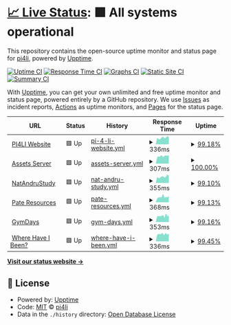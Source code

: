# [📈 Live Status](https://status.pi4li.com): <!--live status--> **🟩 All systems operational**

This repository contains the open-source uptime monitor and status page for [pi4li](https://status.pi4li.com), powered by [Upptime](https://github.com/upptime/upptime).

[![Uptime CI](https://github.com/pi4li/statuspage/workflows/Uptime%20CI/badge.svg)](https://github.com/pi4li/statuspage/actions?query=workflow%3A%22Uptime+CI%22)
[![Response Time CI](https://github.com/pi4li/statuspage/workflows/Response%20Time%20CI/badge.svg)](https://github.com/pi4li/statuspage/actions?query=workflow%3A%22Response+Time+CI%22)
[![Graphs CI](https://github.com/pi4li/statuspage/workflows/Graphs%20CI/badge.svg)](https://github.com/pi4li/statuspage/actions?query=workflow%3A%22Graphs+CI%22)
[![Static Site CI](https://github.com/pi4li/statuspage/workflows/Static%20Site%20CI/badge.svg)](https://github.com/pi4li/statuspage/actions?query=workflow%3A%22Static+Site+CI%22)
[![Summary CI](https://github.com/pi4li/statuspage/workflows/Summary%20CI/badge.svg)](https://github.com/pi4li/statuspage/actions?query=workflow%3A%22Summary+CI%22)

With [Upptime](https://upptime.js.org), you can get your own unlimited and free uptime monitor and status page, powered entirely by a GitHub repository. We use [Issues](https://github.com/pi4li/statuspage/issues) as incident reports, [Actions](https://github.com/pi4li/statuspage/actions) as uptime monitors, and [Pages](https://status.pi4li.com) for the status page.

<!--start: status pages-->
<!-- This summary is generated by Upptime (https://github.com/upptime/upptime) -->
<!-- Do not edit this manually, your changes will be overwritten -->
<!-- prettier-ignore -->
| URL | Status | History | Response Time | Uptime |
| --- | ------ | ------- | ------------- | ------ |
| <img alt="" src="https://icons.duckduckgo.com/ip3/pi4li.com.ico" height="13"> [PI4LI Website](https://pi4li.com) | 🟩 Up | [pi-4-li-website.yml](https://github.com/pi4li/statuspage/commits/HEAD/history/pi-4-li-website.yml) | <details><summary><img alt="Response time graph" src="./graphs/pi-4-li-website/response-time-week.png" height="20"> 336ms</summary><br><a href="https://status.pi4li.com/history/pi-4-li-website"><img alt="Response time 591" src="https://img.shields.io/endpoint?url=https%3A%2F%2Fraw.githubusercontent.com%2Fpi4li%2Fstatuspage%2FHEAD%2Fapi%2Fpi-4-li-website%2Fresponse-time.json"></a><br><a href="https://status.pi4li.com/history/pi-4-li-website"><img alt="24-hour response time 373" src="https://img.shields.io/endpoint?url=https%3A%2F%2Fraw.githubusercontent.com%2Fpi4li%2Fstatuspage%2FHEAD%2Fapi%2Fpi-4-li-website%2Fresponse-time-day.json"></a><br><a href="https://status.pi4li.com/history/pi-4-li-website"><img alt="7-day response time 336" src="https://img.shields.io/endpoint?url=https%3A%2F%2Fraw.githubusercontent.com%2Fpi4li%2Fstatuspage%2FHEAD%2Fapi%2Fpi-4-li-website%2Fresponse-time-week.json"></a><br><a href="https://status.pi4li.com/history/pi-4-li-website"><img alt="30-day response time 425" src="https://img.shields.io/endpoint?url=https%3A%2F%2Fraw.githubusercontent.com%2Fpi4li%2Fstatuspage%2FHEAD%2Fapi%2Fpi-4-li-website%2Fresponse-time-month.json"></a><br><a href="https://status.pi4li.com/history/pi-4-li-website"><img alt="1-year response time 540" src="https://img.shields.io/endpoint?url=https%3A%2F%2Fraw.githubusercontent.com%2Fpi4li%2Fstatuspage%2FHEAD%2Fapi%2Fpi-4-li-website%2Fresponse-time-year.json"></a></details> | <details><summary><a href="https://status.pi4li.com/history/pi-4-li-website">99.18%</a></summary><a href="https://status.pi4li.com/history/pi-4-li-website"><img alt="All-time uptime 99.78%" src="https://img.shields.io/endpoint?url=https%3A%2F%2Fraw.githubusercontent.com%2Fpi4li%2Fstatuspage%2FHEAD%2Fapi%2Fpi-4-li-website%2Fuptime.json"></a><br><a href="https://status.pi4li.com/history/pi-4-li-website"><img alt="24-hour uptime 100.00%" src="https://img.shields.io/endpoint?url=https%3A%2F%2Fraw.githubusercontent.com%2Fpi4li%2Fstatuspage%2FHEAD%2Fapi%2Fpi-4-li-website%2Fuptime-day.json"></a><br><a href="https://status.pi4li.com/history/pi-4-li-website"><img alt="7-day uptime 99.18%" src="https://img.shields.io/endpoint?url=https%3A%2F%2Fraw.githubusercontent.com%2Fpi4li%2Fstatuspage%2FHEAD%2Fapi%2Fpi-4-li-website%2Fuptime-week.json"></a><br><a href="https://status.pi4li.com/history/pi-4-li-website"><img alt="30-day uptime 99.16%" src="https://img.shields.io/endpoint?url=https%3A%2F%2Fraw.githubusercontent.com%2Fpi4li%2Fstatuspage%2FHEAD%2Fapi%2Fpi-4-li-website%2Fuptime-month.json"></a><br><a href="https://status.pi4li.com/history/pi-4-li-website"><img alt="1-year uptime 99.83%" src="https://img.shields.io/endpoint?url=https%3A%2F%2Fraw.githubusercontent.com%2Fpi4li%2Fstatuspage%2FHEAD%2Fapi%2Fpi-4-li-website%2Fuptime-year.json"></a></details>
| <img alt="" src="https://icons.duckduckgo.com/ip3/assets.pi4li.com.ico" height="13"> [Assets Server](https://assets.pi4li.com) | 🟩 Up | [assets-server.yml](https://github.com/pi4li/statuspage/commits/HEAD/history/assets-server.yml) | <details><summary><img alt="Response time graph" src="./graphs/assets-server/response-time-week.png" height="20"> 307ms</summary><br><a href="https://status.pi4li.com/history/assets-server"><img alt="Response time 413" src="https://img.shields.io/endpoint?url=https%3A%2F%2Fraw.githubusercontent.com%2Fpi4li%2Fstatuspage%2FHEAD%2Fapi%2Fassets-server%2Fresponse-time.json"></a><br><a href="https://status.pi4li.com/history/assets-server"><img alt="24-hour response time 339" src="https://img.shields.io/endpoint?url=https%3A%2F%2Fraw.githubusercontent.com%2Fpi4li%2Fstatuspage%2FHEAD%2Fapi%2Fassets-server%2Fresponse-time-day.json"></a><br><a href="https://status.pi4li.com/history/assets-server"><img alt="7-day response time 307" src="https://img.shields.io/endpoint?url=https%3A%2F%2Fraw.githubusercontent.com%2Fpi4li%2Fstatuspage%2FHEAD%2Fapi%2Fassets-server%2Fresponse-time-week.json"></a><br><a href="https://status.pi4li.com/history/assets-server"><img alt="30-day response time 325" src="https://img.shields.io/endpoint?url=https%3A%2F%2Fraw.githubusercontent.com%2Fpi4li%2Fstatuspage%2FHEAD%2Fapi%2Fassets-server%2Fresponse-time-month.json"></a><br><a href="https://status.pi4li.com/history/assets-server"><img alt="1-year response time 359" src="https://img.shields.io/endpoint?url=https%3A%2F%2Fraw.githubusercontent.com%2Fpi4li%2Fstatuspage%2FHEAD%2Fapi%2Fassets-server%2Fresponse-time-year.json"></a></details> | <details><summary><a href="https://status.pi4li.com/history/assets-server">100.00%</a></summary><a href="https://status.pi4li.com/history/assets-server"><img alt="All-time uptime 99.69%" src="https://img.shields.io/endpoint?url=https%3A%2F%2Fraw.githubusercontent.com%2Fpi4li%2Fstatuspage%2FHEAD%2Fapi%2Fassets-server%2Fuptime.json"></a><br><a href="https://status.pi4li.com/history/assets-server"><img alt="24-hour uptime 100.00%" src="https://img.shields.io/endpoint?url=https%3A%2F%2Fraw.githubusercontent.com%2Fpi4li%2Fstatuspage%2FHEAD%2Fapi%2Fassets-server%2Fuptime-day.json"></a><br><a href="https://status.pi4li.com/history/assets-server"><img alt="7-day uptime 100.00%" src="https://img.shields.io/endpoint?url=https%3A%2F%2Fraw.githubusercontent.com%2Fpi4li%2Fstatuspage%2FHEAD%2Fapi%2Fassets-server%2Fuptime-week.json"></a><br><a href="https://status.pi4li.com/history/assets-server"><img alt="30-day uptime 99.94%" src="https://img.shields.io/endpoint?url=https%3A%2F%2Fraw.githubusercontent.com%2Fpi4li%2Fstatuspage%2FHEAD%2Fapi%2Fassets-server%2Fuptime-month.json"></a><br><a href="https://status.pi4li.com/history/assets-server"><img alt="1-year uptime 99.92%" src="https://img.shields.io/endpoint?url=https%3A%2F%2Fraw.githubusercontent.com%2Fpi4li%2Fstatuspage%2FHEAD%2Fapi%2Fassets-server%2Fuptime-year.json"></a></details>
| <img alt="" src="https://icons.duckduckgo.com/ip3/natandrustudy.com.ico" height="13"> [NatAndruStudy](https://natandrustudy.com) | 🟩 Up | [nat-andru-study.yml](https://github.com/pi4li/statuspage/commits/HEAD/history/nat-andru-study.yml) | <details><summary><img alt="Response time graph" src="./graphs/nat-andru-study/response-time-week.png" height="20"> 355ms</summary><br><a href="https://status.pi4li.com/history/nat-andru-study"><img alt="Response time 603" src="https://img.shields.io/endpoint?url=https%3A%2F%2Fraw.githubusercontent.com%2Fpi4li%2Fstatuspage%2FHEAD%2Fapi%2Fnat-andru-study%2Fresponse-time.json"></a><br><a href="https://status.pi4li.com/history/nat-andru-study"><img alt="24-hour response time 418" src="https://img.shields.io/endpoint?url=https%3A%2F%2Fraw.githubusercontent.com%2Fpi4li%2Fstatuspage%2FHEAD%2Fapi%2Fnat-andru-study%2Fresponse-time-day.json"></a><br><a href="https://status.pi4li.com/history/nat-andru-study"><img alt="7-day response time 355" src="https://img.shields.io/endpoint?url=https%3A%2F%2Fraw.githubusercontent.com%2Fpi4li%2Fstatuspage%2FHEAD%2Fapi%2Fnat-andru-study%2Fresponse-time-week.json"></a><br><a href="https://status.pi4li.com/history/nat-andru-study"><img alt="30-day response time 382" src="https://img.shields.io/endpoint?url=https%3A%2F%2Fraw.githubusercontent.com%2Fpi4li%2Fstatuspage%2FHEAD%2Fapi%2Fnat-andru-study%2Fresponse-time-month.json"></a><br><a href="https://status.pi4li.com/history/nat-andru-study"><img alt="1-year response time 649" src="https://img.shields.io/endpoint?url=https%3A%2F%2Fraw.githubusercontent.com%2Fpi4li%2Fstatuspage%2FHEAD%2Fapi%2Fnat-andru-study%2Fresponse-time-year.json"></a></details> | <details><summary><a href="https://status.pi4li.com/history/nat-andru-study">99.10%</a></summary><a href="https://status.pi4li.com/history/nat-andru-study"><img alt="All-time uptime 99.78%" src="https://img.shields.io/endpoint?url=https%3A%2F%2Fraw.githubusercontent.com%2Fpi4li%2Fstatuspage%2FHEAD%2Fapi%2Fnat-andru-study%2Fuptime.json"></a><br><a href="https://status.pi4li.com/history/nat-andru-study"><img alt="24-hour uptime 100.00%" src="https://img.shields.io/endpoint?url=https%3A%2F%2Fraw.githubusercontent.com%2Fpi4li%2Fstatuspage%2FHEAD%2Fapi%2Fnat-andru-study%2Fuptime-day.json"></a><br><a href="https://status.pi4li.com/history/nat-andru-study"><img alt="7-day uptime 99.10%" src="https://img.shields.io/endpoint?url=https%3A%2F%2Fraw.githubusercontent.com%2Fpi4li%2Fstatuspage%2FHEAD%2Fapi%2Fnat-andru-study%2Fuptime-week.json"></a><br><a href="https://status.pi4li.com/history/nat-andru-study"><img alt="30-day uptime 99.20%" src="https://img.shields.io/endpoint?url=https%3A%2F%2Fraw.githubusercontent.com%2Fpi4li%2Fstatuspage%2FHEAD%2Fapi%2Fnat-andru-study%2Fuptime-month.json"></a><br><a href="https://status.pi4li.com/history/nat-andru-study"><img alt="1-year uptime 99.84%" src="https://img.shields.io/endpoint?url=https%3A%2F%2Fraw.githubusercontent.com%2Fpi4li%2Fstatuspage%2FHEAD%2Fapi%2Fnat-andru-study%2Fuptime-year.json"></a></details>
| <img alt="" src="https://icons.duckduckgo.com/ip3/pateresources.co.uk.ico" height="13"> [Pate Resources](https://pateresources.co.uk) | 🟩 Up | [pate-resources.yml](https://github.com/pi4li/statuspage/commits/HEAD/history/pate-resources.yml) | <details><summary><img alt="Response time graph" src="./graphs/pate-resources/response-time-week.png" height="20"> 368ms</summary><br><a href="https://status.pi4li.com/history/pate-resources"><img alt="Response time 566" src="https://img.shields.io/endpoint?url=https%3A%2F%2Fraw.githubusercontent.com%2Fpi4li%2Fstatuspage%2FHEAD%2Fapi%2Fpate-resources%2Fresponse-time.json"></a><br><a href="https://status.pi4li.com/history/pate-resources"><img alt="24-hour response time 420" src="https://img.shields.io/endpoint?url=https%3A%2F%2Fraw.githubusercontent.com%2Fpi4li%2Fstatuspage%2FHEAD%2Fapi%2Fpate-resources%2Fresponse-time-day.json"></a><br><a href="https://status.pi4li.com/history/pate-resources"><img alt="7-day response time 368" src="https://img.shields.io/endpoint?url=https%3A%2F%2Fraw.githubusercontent.com%2Fpi4li%2Fstatuspage%2FHEAD%2Fapi%2Fpate-resources%2Fresponse-time-week.json"></a><br><a href="https://status.pi4li.com/history/pate-resources"><img alt="30-day response time 726" src="https://img.shields.io/endpoint?url=https%3A%2F%2Fraw.githubusercontent.com%2Fpi4li%2Fstatuspage%2FHEAD%2Fapi%2Fpate-resources%2Fresponse-time-month.json"></a><br><a href="https://status.pi4li.com/history/pate-resources"><img alt="1-year response time 633" src="https://img.shields.io/endpoint?url=https%3A%2F%2Fraw.githubusercontent.com%2Fpi4li%2Fstatuspage%2FHEAD%2Fapi%2Fpate-resources%2Fresponse-time-year.json"></a></details> | <details><summary><a href="https://status.pi4li.com/history/pate-resources">99.13%</a></summary><a href="https://status.pi4li.com/history/pate-resources"><img alt="All-time uptime 99.83%" src="https://img.shields.io/endpoint?url=https%3A%2F%2Fraw.githubusercontent.com%2Fpi4li%2Fstatuspage%2FHEAD%2Fapi%2Fpate-resources%2Fuptime.json"></a><br><a href="https://status.pi4li.com/history/pate-resources"><img alt="24-hour uptime 100.00%" src="https://img.shields.io/endpoint?url=https%3A%2F%2Fraw.githubusercontent.com%2Fpi4li%2Fstatuspage%2FHEAD%2Fapi%2Fpate-resources%2Fuptime-day.json"></a><br><a href="https://status.pi4li.com/history/pate-resources"><img alt="7-day uptime 99.13%" src="https://img.shields.io/endpoint?url=https%3A%2F%2Fraw.githubusercontent.com%2Fpi4li%2Fstatuspage%2FHEAD%2Fapi%2Fpate-resources%2Fuptime-week.json"></a><br><a href="https://status.pi4li.com/history/pate-resources"><img alt="30-day uptime 99.23%" src="https://img.shields.io/endpoint?url=https%3A%2F%2Fraw.githubusercontent.com%2Fpi4li%2Fstatuspage%2FHEAD%2Fapi%2Fpate-resources%2Fuptime-month.json"></a><br><a href="https://status.pi4li.com/history/pate-resources"><img alt="1-year uptime 99.86%" src="https://img.shields.io/endpoint?url=https%3A%2F%2Fraw.githubusercontent.com%2Fpi4li%2Fstatuspage%2FHEAD%2Fapi%2Fpate-resources%2Fuptime-year.json"></a></details>
| <img alt="" src="https://icons.duckduckgo.com/ip3/gymdays.co.uk.ico" height="13"> [GymDays](https://gymdays.co.uk) | 🟩 Up | [gym-days.yml](https://github.com/pi4li/statuspage/commits/HEAD/history/gym-days.yml) | <details><summary><img alt="Response time graph" src="./graphs/gym-days/response-time-week.png" height="20"> 353ms</summary><br><a href="https://status.pi4li.com/history/gym-days"><img alt="Response time 519" src="https://img.shields.io/endpoint?url=https%3A%2F%2Fraw.githubusercontent.com%2Fpi4li%2Fstatuspage%2FHEAD%2Fapi%2Fgym-days%2Fresponse-time.json"></a><br><a href="https://status.pi4li.com/history/gym-days"><img alt="24-hour response time 378" src="https://img.shields.io/endpoint?url=https%3A%2F%2Fraw.githubusercontent.com%2Fpi4li%2Fstatuspage%2FHEAD%2Fapi%2Fgym-days%2Fresponse-time-day.json"></a><br><a href="https://status.pi4li.com/history/gym-days"><img alt="7-day response time 353" src="https://img.shields.io/endpoint?url=https%3A%2F%2Fraw.githubusercontent.com%2Fpi4li%2Fstatuspage%2FHEAD%2Fapi%2Fgym-days%2Fresponse-time-week.json"></a><br><a href="https://status.pi4li.com/history/gym-days"><img alt="30-day response time 363" src="https://img.shields.io/endpoint?url=https%3A%2F%2Fraw.githubusercontent.com%2Fpi4li%2Fstatuspage%2FHEAD%2Fapi%2Fgym-days%2Fresponse-time-month.json"></a><br><a href="https://status.pi4li.com/history/gym-days"><img alt="1-year response time 462" src="https://img.shields.io/endpoint?url=https%3A%2F%2Fraw.githubusercontent.com%2Fpi4li%2Fstatuspage%2FHEAD%2Fapi%2Fgym-days%2Fresponse-time-year.json"></a></details> | <details><summary><a href="https://status.pi4li.com/history/gym-days">99.16%</a></summary><a href="https://status.pi4li.com/history/gym-days"><img alt="All-time uptime 99.83%" src="https://img.shields.io/endpoint?url=https%3A%2F%2Fraw.githubusercontent.com%2Fpi4li%2Fstatuspage%2FHEAD%2Fapi%2Fgym-days%2Fuptime.json"></a><br><a href="https://status.pi4li.com/history/gym-days"><img alt="24-hour uptime 100.00%" src="https://img.shields.io/endpoint?url=https%3A%2F%2Fraw.githubusercontent.com%2Fpi4li%2Fstatuspage%2FHEAD%2Fapi%2Fgym-days%2Fuptime-day.json"></a><br><a href="https://status.pi4li.com/history/gym-days"><img alt="7-day uptime 99.16%" src="https://img.shields.io/endpoint?url=https%3A%2F%2Fraw.githubusercontent.com%2Fpi4li%2Fstatuspage%2FHEAD%2Fapi%2Fgym-days%2Fuptime-week.json"></a><br><a href="https://status.pi4li.com/history/gym-days"><img alt="30-day uptime 99.26%" src="https://img.shields.io/endpoint?url=https%3A%2F%2Fraw.githubusercontent.com%2Fpi4li%2Fstatuspage%2FHEAD%2Fapi%2Fgym-days%2Fuptime-month.json"></a><br><a href="https://status.pi4li.com/history/gym-days"><img alt="1-year uptime 99.86%" src="https://img.shields.io/endpoint?url=https%3A%2F%2Fraw.githubusercontent.com%2Fpi4li%2Fstatuspage%2FHEAD%2Fapi%2Fgym-days%2Fuptime-year.json"></a></details>
| <img alt="" src="https://icons.duckduckgo.com/ip3/wherehaveibeen.co.uk.ico" height="13"> [Where Have I Been?](https://wherehaveibeen.co.uk) | 🟩 Up | [where-have-i-been.yml](https://github.com/pi4li/statuspage/commits/HEAD/history/where-have-i-been.yml) | <details><summary><img alt="Response time graph" src="./graphs/where-have-i-been/response-time-week.png" height="20"> 336ms</summary><br><a href="https://status.pi4li.com/history/where-have-i-been"><img alt="Response time 489" src="https://img.shields.io/endpoint?url=https%3A%2F%2Fraw.githubusercontent.com%2Fpi4li%2Fstatuspage%2FHEAD%2Fapi%2Fwhere-have-i-been%2Fresponse-time.json"></a><br><a href="https://status.pi4li.com/history/where-have-i-been"><img alt="24-hour response time 350" src="https://img.shields.io/endpoint?url=https%3A%2F%2Fraw.githubusercontent.com%2Fpi4li%2Fstatuspage%2FHEAD%2Fapi%2Fwhere-have-i-been%2Fresponse-time-day.json"></a><br><a href="https://status.pi4li.com/history/where-have-i-been"><img alt="7-day response time 336" src="https://img.shields.io/endpoint?url=https%3A%2F%2Fraw.githubusercontent.com%2Fpi4li%2Fstatuspage%2FHEAD%2Fapi%2Fwhere-have-i-been%2Fresponse-time-week.json"></a><br><a href="https://status.pi4li.com/history/where-have-i-been"><img alt="30-day response time 355" src="https://img.shields.io/endpoint?url=https%3A%2F%2Fraw.githubusercontent.com%2Fpi4li%2Fstatuspage%2FHEAD%2Fapi%2Fwhere-have-i-been%2Fresponse-time-month.json"></a><br><a href="https://status.pi4li.com/history/where-have-i-been"><img alt="1-year response time 435" src="https://img.shields.io/endpoint?url=https%3A%2F%2Fraw.githubusercontent.com%2Fpi4li%2Fstatuspage%2FHEAD%2Fapi%2Fwhere-have-i-been%2Fresponse-time-year.json"></a></details> | <details><summary><a href="https://status.pi4li.com/history/where-have-i-been">99.45%</a></summary><a href="https://status.pi4li.com/history/where-have-i-been"><img alt="All-time uptime 99.84%" src="https://img.shields.io/endpoint?url=https%3A%2F%2Fraw.githubusercontent.com%2Fpi4li%2Fstatuspage%2FHEAD%2Fapi%2Fwhere-have-i-been%2Fuptime.json"></a><br><a href="https://status.pi4li.com/history/where-have-i-been"><img alt="24-hour uptime 100.00%" src="https://img.shields.io/endpoint?url=https%3A%2F%2Fraw.githubusercontent.com%2Fpi4li%2Fstatuspage%2FHEAD%2Fapi%2Fwhere-have-i-been%2Fuptime-day.json"></a><br><a href="https://status.pi4li.com/history/where-have-i-been"><img alt="7-day uptime 99.45%" src="https://img.shields.io/endpoint?url=https%3A%2F%2Fraw.githubusercontent.com%2Fpi4li%2Fstatuspage%2FHEAD%2Fapi%2Fwhere-have-i-been%2Fuptime-week.json"></a><br><a href="https://status.pi4li.com/history/where-have-i-been"><img alt="30-day uptime 99.36%" src="https://img.shields.io/endpoint?url=https%3A%2F%2Fraw.githubusercontent.com%2Fpi4li%2Fstatuspage%2FHEAD%2Fapi%2Fwhere-have-i-been%2Fuptime-month.json"></a><br><a href="https://status.pi4li.com/history/where-have-i-been"><img alt="1-year uptime 99.87%" src="https://img.shields.io/endpoint?url=https%3A%2F%2Fraw.githubusercontent.com%2Fpi4li%2Fstatuspage%2FHEAD%2Fapi%2Fwhere-have-i-been%2Fuptime-year.json"></a></details>

<!--end: status pages-->

[**Visit our status website →**](https://status.pi4li.com)

## 📄 License

- Powered by: [Upptime](https://github.com/upptime/upptime)
- Code: [MIT](./LICENSE) © [pi4li](https://status.pi4li.com)
- Data in the `./history` directory: [Open Database License](https://opendatacommons.org/licenses/odbl/1-0/)
